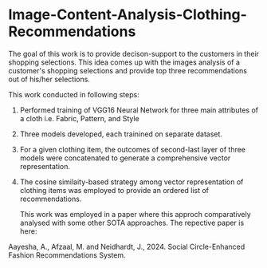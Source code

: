 # Image-Content-Analysis-Clothing-Recommendations
The goal of this work is to provide decison-support to the customers in their shopping selections.
This idea comes up with the images analysis of a customer's shopping selections and provide top three recommendations out of his/her selections.

This work conducted in following steps:

1) Performed training of VGG16 Neural Network for three main attributes of a cloth i.e. Fabric, Pattern, and Style
2) Three models developed, each trainined on separate dataset.
3) For a given clothing item, the outcomes of second-last layer of three models were concatenated to generate a comprehensive vector representation.
4) The cosine similaity-based strategy among vector representation of clothing items was employed to provide an ordered list of recommendations.

   This work was employed in a paper where this approch comparatively analysed with some other SOTA approaches. The repective paper is here:

Aayesha, A., Afzaal, M. and Neidhardt, J., 2024. Social Circle-Enhanced Fashion Recommendations System.

   
